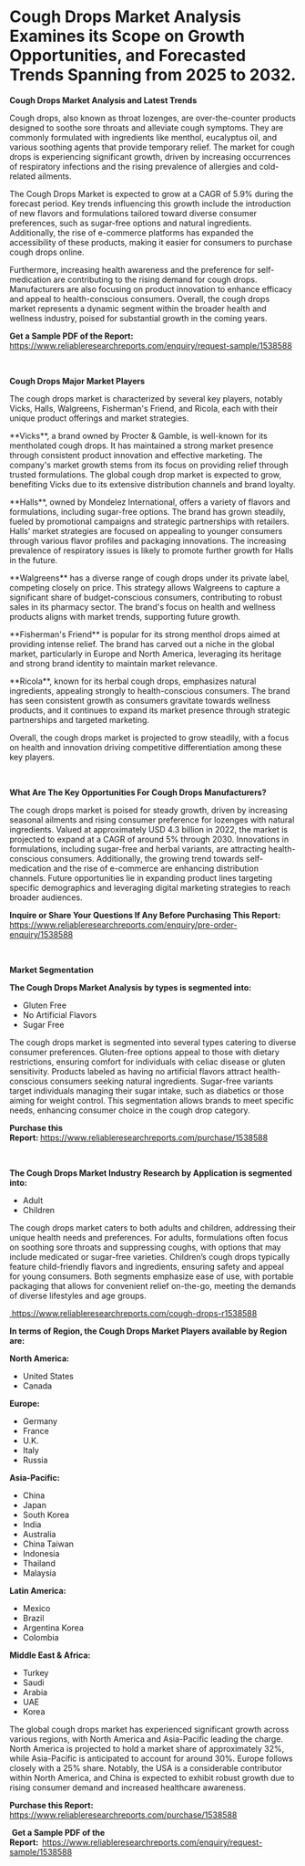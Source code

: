 <p><h1>Cough Drops Market Analysis Examines its Scope on Growth Opportunities, and Forecasted Trends Spanning from 2025 to 2032.</h1></p><p><strong>Cough Drops Market Analysis and Latest Trends</strong></p>
<p><p>Cough drops, also known as throat lozenges, are over-the-counter products designed to soothe sore throats and alleviate cough symptoms. They are commonly formulated with ingredients like menthol, eucalyptus oil, and various soothing agents that provide temporary relief. The market for cough drops is experiencing significant growth, driven by increasing occurrences of respiratory infections and the rising prevalence of allergies and cold-related ailments.</p><p>The Cough Drops Market is expected to grow at a CAGR of 5.9% during the forecast period. Key trends influencing this growth include the introduction of new flavors and formulations tailored toward diverse consumer preferences, such as sugar-free options and natural ingredients. Additionally, the rise of e-commerce platforms has expanded the accessibility of these products, making it easier for consumers to purchase cough drops online.</p><p>Furthermore, increasing health awareness and the preference for self-medication are contributing to the rising demand for cough drops. Manufacturers are also focusing on product innovation to enhance efficacy and appeal to health-conscious consumers. Overall, the cough drops market represents a dynamic segment within the broader health and wellness industry, poised for substantial growth in the coming years.</p></p>
<p><strong>Get a Sample PDF of the Report:&nbsp;</strong> <a href="https://www.reliableresearchreports.com/enquiry/request-sample/1538588?utm_campaign=3139&utm_medium=2&utm_source=Github&utm_content=ia&utm_term=19042025&utm_id=cough-drops">https://www.reliableresearchreports.com/enquiry/request-sample/1538588</a></p>
<p>&nbsp;</p>
<p><strong>Cough Drops Major Market Players</strong></p>
<p><p>The cough drops market is characterized by several key players, notably Vicks, Halls, Walgreens, Fisherman's Friend, and Ricola, each with their unique product offerings and market strategies. </p><p>**Vicks**, a brand owned by Procter & Gamble, is well-known for its mentholated cough drops. It has maintained a strong market presence through consistent product innovation and effective marketing. The company's market growth stems from its focus on providing relief through trusted formulations. The global cough drop market is expected to grow, benefiting Vicks due to its extensive distribution channels and brand loyalty.</p><p>**Halls**, owned by Mondelez International, offers a variety of flavors and formulations, including sugar-free options. The brand has grown steadily, fueled by promotional campaigns and strategic partnerships with retailers. Halls’ market strategies are focused on appealing to younger consumers through various flavor profiles and packaging innovations. The increasing prevalence of respiratory issues is likely to promote further growth for Halls in the future.</p><p>**Walgreens** has a diverse range of cough drops under its private label, competing closely on price. This strategy allows Walgreens to capture a significant share of budget-conscious consumers, contributing to robust sales in its pharmacy sector. The brand's focus on health and wellness products aligns with market trends, supporting future growth.</p><p>**Fisherman's Friend** is popular for its strong menthol drops aimed at providing intense relief. The brand has carved out a niche in the global market, particularly in Europe and North America, leveraging its heritage and strong brand identity to maintain market relevance.</p><p>**Ricola**, known for its herbal cough drops, emphasizes natural ingredients, appealing strongly to health-conscious consumers. The brand has seen consistent growth as consumers gravitate towards wellness products, and it continues to expand its market presence through strategic partnerships and targeted marketing.</p><p>Overall, the cough drops market is projected to grow steadily, with a focus on health and innovation driving competitive differentiation among these key players.</p></p>
<p>&nbsp;</p>
<p><strong>What Are The Key Opportunities For Cough Drops Manufacturers?</strong></p>
<p><p>The cough drops market is poised for steady growth, driven by increasing seasonal ailments and rising consumer preference for lozenges with natural ingredients. Valued at approximately USD 4.3 billion in 2022, the market is projected to expand at a CAGR of around 5% through 2030. Innovations in formulations, including sugar-free and herbal variants, are attracting health-conscious consumers. Additionally, the growing trend towards self-medication and the rise of e-commerce are enhancing distribution channels. Future opportunities lie in expanding product lines targeting specific demographics and leveraging digital marketing strategies to reach broader audiences.</p></p>
<p><strong>Inquire or Share Your Questions If Any Before Purchasing This Report:</strong> <a href="https://www.reliableresearchreports.com/enquiry/pre-order-enquiry/1538588?utm_campaign=3139&utm_medium=2&utm_source=Github&utm_content=ia&utm_term=19042025&utm_id=cough-drops">https://www.reliableresearchreports.com/enquiry/pre-order-enquiry/1538588</a></p>
<p>&nbsp;</p>
<p><strong>Market Segmentation</strong></p>
<p><strong>The Cough Drops Market Analysis by types is segmented into:</strong></p>
<p><ul><li>Gluten Free</li><li>No Artificial Flavors</li><li>Sugar Free</li></ul></p>
<p><p>The cough drops market is segmented into several types catering to diverse consumer preferences. Gluten-free options appeal to those with dietary restrictions, ensuring comfort for individuals with celiac disease or gluten sensitivity. Products labeled as having no artificial flavors attract health-conscious consumers seeking natural ingredients. Sugar-free variants target individuals managing their sugar intake, such as diabetics or those aiming for weight control. This segmentation allows brands to meet specific needs, enhancing consumer choice in the cough drop category.</p></p>
<p><strong>Purchase this Report:&nbsp;</strong><a href="https://www.reliableresearchreports.com/purchase/1538588?utm_campaign=3139&utm_medium=2&utm_source=Github&utm_content=ia&utm_term=19042025&utm_id=cough-drops">https://www.reliableresearchreports.com/purchase/1538588</a></p>
<p>&nbsp;</p>
<p><strong>The Cough Drops Market Industry Research by Application is segmented into:</strong></p>
<p><ul><li>Adult</li><li>Children</li></ul></p>
<p><p>The cough drops market caters to both adults and children, addressing their unique health needs and preferences. For adults, formulations often focus on soothing sore throats and suppressing coughs, with options that may include medicated or sugar-free varieties. Children’s cough drops typically feature child-friendly flavors and ingredients, ensuring safety and appeal for young consumers. Both segments emphasize ease of use, with portable packaging that allows for convenient relief on-the-go, meeting the demands of diverse lifestyles and age groups.</p></p>
<p><a href="https://www.reliableresearchreports.com/cough-drops-r1538588?utm_campaign=3139&utm_medium=2&utm_source=Github&utm_content=ia&utm_term=19042025&utm_id=cough-drops">&nbsp;https://www.reliableresearchreports.com/cough-drops-r1538588</a></p>
<p><strong>In terms of Region, the Cough Drops Market Players available by Region are:</strong></p>
<p>
    <p> <strong> North America: </strong>
        <ul>
            <li>United States</li>
            <li>Canada</li>
        </ul>
        </p> 
    <p> <strong> Europe: </strong>
        <ul>
            <li>Germany</li>
            <li>France</li>
            <li>U.K.</li>
            <li>Italy</li>
            <li>Russia</li>
        </ul>
        </p> 
    <p> <strong> Asia-Pacific: </strong>
        <ul>
            <li>China</li>
            <li>Japan</li>
            <li>South Korea</li>
            <li>India</li>
            <li>Australia</li>
            <li>China Taiwan</li>
            <li>Indonesia</li>
            <li>Thailand</li>
            <li>Malaysia</li>
        </ul>
        </p> 
    <p> <strong> Latin America: </strong>
        <ul>
            <li>Mexico</li>
            <li>Brazil</li>
            <li>Argentina Korea</li>
            <li>Colombia</li>
        </ul>
        </p> 
    <p> <strong> Middle East & Africa: </strong>
        <ul>
            <li>Turkey</li>
            <li>Saudi</li>
            <li>Arabia</li>
            <li>UAE</li>
            <li>Korea</li>
        </ul>
    </p>
    </p>
<p><p>The global cough drops market has experienced significant growth across various regions, with North America and Asia-Pacific leading the charge. North America is projected to hold a market share of approximately 32%, while Asia-Pacific is anticipated to account for around 30%. Europe follows closely with a 25% share. Notably, the USA is a considerable contributor within North America, and China is expected to exhibit robust growth due to rising consumer demand and increased healthcare awareness.</p></p>
<p><strong>Purchase this Report: </strong><a href="https://www.reliableresearchreports.com/purchase/1538588?utm_campaign=3139&utm_medium=2&utm_source=Github&utm_content=ia&utm_term=19042025&utm_id=cough-drops">https://www.reliableresearchreports.com/purchase/1538588</a></p>
<p>&nbsp;<strong>Get a Sample PDF of the Report:&nbsp;&nbsp;</strong><a href="https://www.reliableresearchreports.com/enquiry/request-sample/1538588?utm_campaign=3139&utm_medium=2&utm_source=Github&utm_content=ia&utm_term=19042025&utm_id=cough-drops">https://www.reliableresearchreports.com/enquiry/request-sample/1538588</a></p>
<p><strong></strong></p>
<p><p></p><p></p><p></p></p>